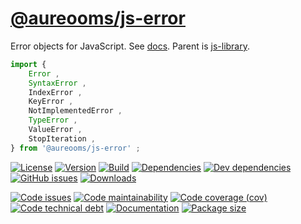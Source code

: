 [@aureooms/js-error](http://aureooms.github.io/js-error)
==

Error objects for JavaScript.
See [docs](https://aureooms.github.io/js-error/index.html).
Parent is [js-library](https://github.com/aureooms/js-library).

```js
import {
	Error ,
	SyntaxError ,
	IndexError ,
	KeyError ,
	NotImplementedError ,
	TypeError ,
	ValueError ,
	StopIteration ,
} from '@aureooms/js-error' ;
```

[![License](https://img.shields.io/github/license/aureooms/js-error.svg)](https://raw.githubusercontent.com/aureooms/js-error/main/LICENSE)
[![Version](https://img.shields.io/npm/v/@aureooms/js-error.svg)](https://www.npmjs.org/package/@aureooms/js-error)
[![Build](https://img.shields.io/travis/aureooms/js-error/main.svg)](https://travis-ci.org/aureooms/js-error/branches)
[![Dependencies](https://img.shields.io/david/aureooms/js-error.svg)](https://david-dm.org/aureooms/js-error)
[![Dev dependencies](https://img.shields.io/david/dev/aureooms/js-error.svg)](https://david-dm.org/aureooms/js-error?type=dev)
[![GitHub issues](https://img.shields.io/github/issues/aureooms/js-error.svg)](https://github.com/aureooms/js-error/issues)
[![Downloads](https://img.shields.io/npm/dm/@aureooms/js-error.svg)](https://www.npmjs.org/package/@aureooms/js-error)

[![Code issues](https://img.shields.io/codeclimate/issues/aureooms/js-error.svg)](https://codeclimate.com/github/aureooms/js-error/issues)
[![Code maintainability](https://img.shields.io/codeclimate/maintainability/aureooms/js-error.svg)](https://codeclimate.com/github/aureooms/js-error/trends/churn)
[![Code coverage (cov)](https://img.shields.io/codecov/c/gh/aureooms/js-error/main.svg)](https://codecov.io/gh/aureooms/js-error)
[![Code technical debt](https://img.shields.io/codeclimate/tech-debt/aureooms/js-error.svg)](https://codeclimate.com/github/aureooms/js-error/trends/technical_debt)
[![Documentation](http://aureooms.github.io/js-error//badge.svg)](http://aureooms.github.io/js-error//source.html)
[![Package size](https://img.shields.io/bundlephobia/minzip/@aureooms/js-error)](https://bundlephobia.com/result?p=@aureooms/js-error)

